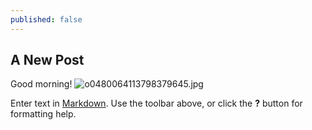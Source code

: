 ```yaml
---
published: false
---
```

## A New Post

Good morning!
![o0480064113798379645.jpg]({{site.baseurl}}/_posts/o0480064113798379645.jpg)



Enter text in [Markdown](http://daringfireball.net/projects/markdown/). Use the toolbar above, or click the **?** button for formatting help.
